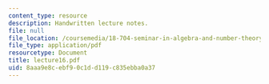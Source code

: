 ```yaml
---
content_type: resource
description: Handwritten lecture notes.
file: null
file_location: /coursemedia/18-704-seminar-in-algebra-and-number-theory-rational-points-on-elliptic-curves-fall-2004/8aaa9e8cebf90c1dd119c835ebba0a37_lecture16.pdf
file_type: application/pdf
resourcetype: Document
title: lecture16.pdf
uid: 8aaa9e8c-ebf9-0c1d-d119-c835ebba0a37
---
```

